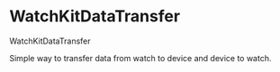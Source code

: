 # WatchKitDataTransfer
WatchKitDataTransfer

Simple way to transfer data from watch to device and device to watch.
